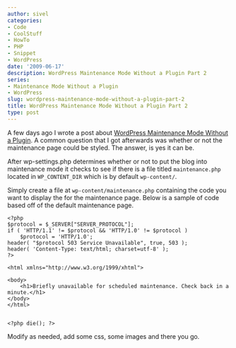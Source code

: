 ```yaml
---
author: sivel
categories:
- Code
- CoolStuff
- HowTo
- PHP
- Snippet
- WordPress
date: '2009-06-17'
description: WordPress Maintenance Mode Without a Plugin Part 2
series:
- Maintenance Mode Without a Plugin
- WordPress
slug: wordpress-maintenance-mode-without-a-plugin-part-2
title: WordPress Maintenance Mode Without a Plugin Part 2
type: post
---
```


A few days ago I wrote a post about [WordPress Maintenance Mode Without a Plugin][1]. A common question that I got afterwards was whether or not the maintenance page could be styled. The answer, is yes it can be.

After wp-settings.php determines whether or not to put the blog into maintenance mode it checks to see if there is a file titled `maintenance.php` located in `WP_CONTENT_DIR` which is by default `wp-content/`.

Simply create a file at `wp-content/maintenance.php` containing the code you want to display the for the maintenance page. Below is a sample of code based off of the default maintenance page.

    
    <?php
    $protocol = $_SERVER["SERVER_PROTOCOL"];
    if ( 'HTTP/1.1' != $protocol && 'HTTP/1.0' != $protocol )
    	$protocol = 'HTTP/1.0';
    header( "$protocol 503 Service Unavailable", true, 503 );
    header( 'Content-Type: text/html; charset=utf-8' );
    ?>
    
    <html xmlns="http://www.w3.org/1999/xhtml">
    
    <body>
        <h1>Briefly unavailable for scheduled maintenance. Check back in a minute.</h1>
    </body>
    </html>
    
    
    <?php die(); ?>
    

Modify as needed, add some css, some images and there you go.

 [1]: http://sivel.net/2009/06/wordpress-maintenance-mode-without-a-plugin/
